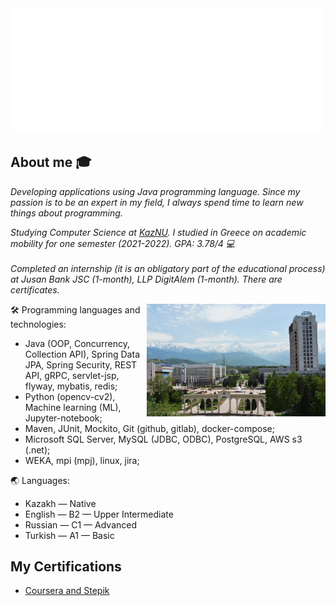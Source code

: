 <img src="https://github.com/AxelrodAdil/AxelrodAdil/blob/main/svg.svg"  width=500/>


## About me :mortar_board:

<p><em>Developing applications using Java programming language. Since my passion is to be an expert in my field, I always spend time to learn new things about programming.
  
Studying Computer Science at <a href="https://en.wikipedia.org/wiki/Al-Farabi_Kazakh_National_University">KazNU</a>. I studied in Greece on academic mobility for one semester (2021-2022). GPA: 3.78/4 💻</br>  
Completed an internship (it is an obligatory part of the educational process) at Jusan Bank JSC (1-month), LLP DigitAlem (1-month).
There are certificates.
</em></p>
<img align="right" alt="kaznu" src="kaznu2021.jpg" height="180" />

🛠 Programming languages and technologies: 
- Java (OOP, Concurrency, Collection API), Spring Data JPA, Spring Security, REST API, gRPC, servlet-jsp, flyway, mybatis, redis;
- Python (opencv-cv2), Machine learning (ML), Jupyter-notebook;
- Maven, JUnit, Mockito, Git (github, gitlab), docker-compose;
- Microsoft SQL Server, MySQL (JDBC, ODBC), PostgreSQL, AWS s3 (.net);
- WEKA, mpi (mpj), linux, jira;

🌏 Languages:
  - Kazakh — Native
  - English — B2 — Upper Intermediate
  - Russian — C1 — Advanced
  - Turkish — A1 — Basic

## My Certifications
- [Coursera and Stepik](https://github.com/AxelrodAdil/Certificates)
